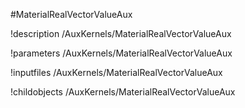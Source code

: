 <!-- MOOSE Object Documentation Stub: Remove this when content is added. -->
#MaterialRealVectorValueAux

!description /AuxKernels/MaterialRealVectorValueAux

!parameters /AuxKernels/MaterialRealVectorValueAux

!inputfiles /AuxKernels/MaterialRealVectorValueAux

!childobjects /AuxKernels/MaterialRealVectorValueAux
